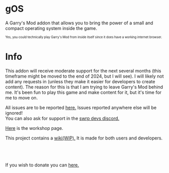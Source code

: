 # gOS
A Garry's Mod addon that allows you to bring the power of a small and compact operating system inside the game.

<sup><sub>Yes, you could technically play Garry's Mod from inside itself since it does have a working internet browser.</sub></sup>

# Info
This addon will receive moderate support for the next several months (this timeframe might be moved to the end of 2024, but I will see). I will likely not add any requests in (unless they make it easier for developers to create content). The reason for this is that I am trying to leave Garry's Mod behind me. It's been fun to play this game and make content for it, but it's time for me to move on.

All issues are to be reported [here.](https://github.com/niksacokica/gos/issues) Issues reported anywhere else will be ignored!<br>
You can also ask for support in the [swrp devs discord.](https://swrp.dev/)

[Here](https://steamcommunity.com/sharedfiles/filedetails/?id=3116138405) is the workshop page.

This project contains a [wiki(WIP).](https://github.com/niksacokica/gos/wiki) It is made for both users and developers.
<br><br><br><br><br>
If you wish to donate you can [here.](https://paypal.me/niksacokica)
